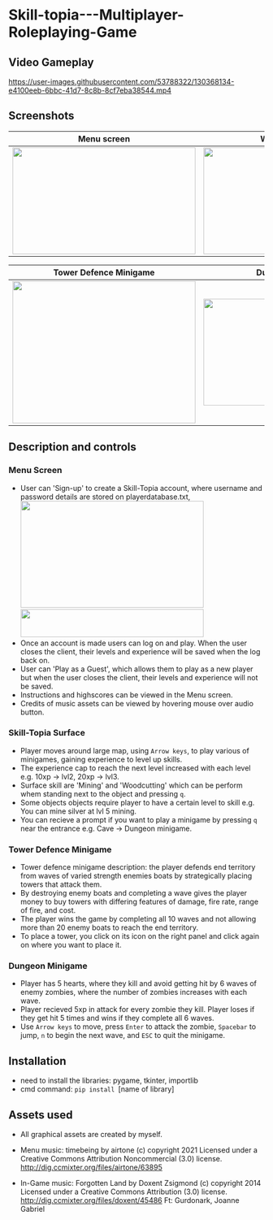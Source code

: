# Skill-topia---Multiplayer-Roleplaying-Game

## Video Gameplay

https://user-images.githubusercontent.com/53788322/130368134-e4100eeb-6bbc-41d7-8c8b-8cf7eba38544.mp4


## Screenshots

| Menu screen  | Woodcutting skill |
| ------------- | ------------- |
| <img src="https://user-images.githubusercontent.com/53788322/130357718-2701b2b8-dc5f-4ec3-8bac-fa787375f124.png" width="360" height="210" /> | <img src="https://user-images.githubusercontent.com/53788322/130357794-9377bbc3-722d-4034-9a09-d077bbb008d1.png" width="360" height="210" />|

| Tower Defence Minigame  | Dungeon Minigame |
| ------------- | ------------- |
|  <img src="https://user-images.githubusercontent.com/53788322/130357803-e3c1b37b-b7e6-46c5-9f16-6714c8f7f832.png" width="360" height="280" />  | <img src="https://user-images.githubusercontent.com/53788322/130357807-2f649b71-9b95-4f1a-be23-569bedcab897.png" width="360" height="210" />|

## Description and controls
### Menu Screen
- User can 'Sign-up' to create a Skill-Topia account, where username and password details are stored on playerdatabase.txt,
<img src="https://user-images.githubusercontent.com/53788322/130360693-14eb5436-b224-4bc4-abec-ae6f88571d9c.png" width="360" height="210" /> <img src="https://user-images.githubusercontent.com/53788322/130361047-c6ac2d7b-4b6e-45fe-8452-635f1e3bd446.PNG" width="360" height="55" />
- Once an account is made users can log on and play. When the user closes the client, their levels and experience will be saved when the log back on.
- User can 'Play as a Guest', which allows them to play as a new player but when the user closes the client, their levels and experience will not be saved.
- Instructions and highscores can be viewed in the Menu screen.
- Credits of music assets can be viewed by hovering mouse over audio button.
### Skill-Topia Surface
- Player moves around large map, using `Arrow keys`, to play various of minigames, gaining experience to level up skills.
- The experience cap to reach the next level increased with each level e.g. 10xp -> lvl2, 20xp -> lvl3.
- Surface skill are 'Mining' and 'Woodcutting' which can be perform whem standing next to the object and pressing `q`.
- Some objects objects require player to have a certain level to skill e.g. You can mine silver at lvl 5 mining.
- You can recieve a prompt if you want to play a minigame by pressing `q` near the entrance e.g. Cave -> Dungeon minigame.
### Tower Defence Minigame
- Tower defence minigame description: the player defends end territory from waves of varied strength enemies boats by strategically placing towers that attack them. 
- By destroying enemy boats and completing a wave gives the player money to buy towers with differing features of damage, fire rate, range of fire, and cost. 
- The player wins the game by completing all 10 waves and not allowing more than 20 enemy boats to reach the end territory.
- To place a tower, you click on its icon on the right panel and click again on where you want to place it.
### Dungeon Minigame
- Player has 5 hearts, where they kill and avoid getting hit by 6 waves of enemy zombies, where the number of zombies increases with each wave.
- Player recieved 5xp in attack for every zombie they kill. Player loses if they get hit 5 times and wins if they complete all 6 waves.
- Use `Arrow keys` to move, press `Enter` to attack the zombie, `Spacebar` to jump, `n` to begin the next wave, and `ESC` to quit the minigame.

## Installation
- need to install the libraries: pygame, tkinter, importlib
- cmd command: `pip install `[name of library]

## Assets used
- All graphical assets are created by myself.
- Menu music:
timebeing by airtone (c) copyright 2021 
Licensed under a Creative Commons Attribution Noncommercial  (3.0) license. 
http://dig.ccmixter.org/files/airtone/63895 

- In-Game music:
Forgotten Land by Doxent Zsigmond (c) copyright 2014 
Licensed under a Creative Commons Attribution (3.0) license. 
http://dig.ccmixter.org/files/doxent/45486 Ft: Gurdonark, Joanne Gabriel

